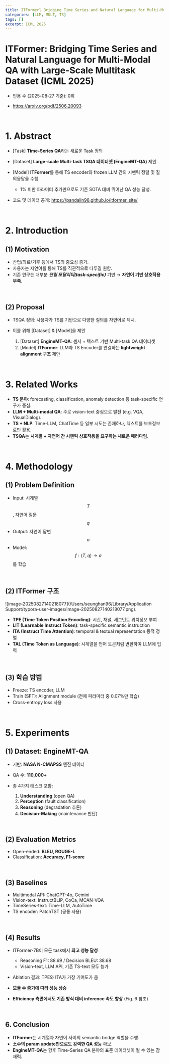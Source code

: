```yaml
---
title: ITFormerl Bridging Time Series and Natural Language for Multi-Modal QA with Large-Scale Multitask Dataset
categories: [LLM, MULT, TS]
tags: []
excerpt: ICML 2025
---
```


<script src="https://cdn.mathjax.org/mathjax/latest/MathJax.js?config=TeX-AMS-MML_HTMLorMML" type="text/javascript"></script>

# ITFormer: Bridging Time Series and Natural Language for Multi-Modal QA with Large-Scale Multitask Dataset (ICML 2025)

- 인용 수 (2025-08-27 기준): 0회

- https://arxiv.org/pdf/2506.20093

<br>

# **1. Abstract**

- [Task] **Time-Series QA**라는 새로운 Task 정의
- [Dataset] **Large-scale Multi-task TSQA 데이터셋 (EngineMT-QA)** 제안.
- [Model] **ITFormer**를 통해 TS encoder와 frozen LLM 간의 시맨틱 정렬 및 질의응답을 수행
  - 1% 미만 파라미터 추가만으로도 기존 SOTA 대비 뛰어난 QA 성능 달성.

- 코드 및 데이터 공개: https://pandalin98.github.io/itformer_site/ 

<br>

# **2. Introduction**

## (1) **Motivation**

- 산업/의료/기후 등에서 TS의 중요성 증가.
- 사용자는 자연어를 통해 TS를 직관적으로 다루길 원함.
- 기존 연구는 대부분 ***단일 모달리티(task-specific)*** 기반 → **자연어 기반 상호작용 부족**.

<br>

## (2) **Proposal**

- TSQA 정의: 사용자가 TS를 기반으로 다양한 질의를 자연어로 제시.

- 이를 위해 [Dataset] & [Model]을 제안

  1. [Dataset] **EngineMT-QA**: 센서 + 텍스트 기반 Multi-task QA 데이터셋
  2. [Model] **ITFormer**: LLM과 TS Encoder를 연결하는 **lightweight alignment 구조** 제안 
  

<br>

# **3. Related Works**

- **TS 분야**: forecasting, classification, anomaly detection 등 task-specific 연구가 중심.
- **LLM + Multi-modal QA**: 주로 vision-text 중심으로 발전 (e.g. VQA, VisualDialog).
- **TS + NLP**: Time-LLM, ChatTime 등 일부 시도는 존재하나, 텍스트를 보조정보로만 활용.
- **TSQA**는 **시계열 + 자연어 간 시맨틱 상호작용을 요구하는 새로운 패러다임**.

<br>

# **4. Methodology**

## **(1) Problem Definition**

- Input: 시계열 $$T$$, 자연어 질문 $$q$$
- Output: 자연어 답변 $$a$$
- Model: $$f : (T, q) → a$$ 를 학습

<br>

## **(2) ITFormer 구조**

![image-20250827140218077](/Users/seunghan96/Library/Application Support/typora-user-images/image-20250827140218077.png).

- **TPE (Time Token Position Encoding)**: 시간, 채널, 세그먼트 위치정보 부여
- **LIT (Learnable Instruct Token)**: task-specific semantic instruction
- **ITA (Instruct Time Attention)**: temporal & textual representation 동적 정렬
- **TAL (Time Token as Language)**: 시계열을 언어 토큰처럼 변환하여 LLM에 입력

<br>

## **(3) 학습 방법**

- Freeze: TS encoder, LLM
- Train (SFT): Alignment module (전체 파라미터 중 0.07%만 학습)
- Cross-entropy loss 사용 

<br>

# **5. Experiments**

## **(1) Dataset: EngineMT-QA**

- 기반: **NASA N-CMAPSS** 엔진 데이터

- QA 수: **110,000+**

- 총 4가지 태스크 포함:

  1. **Understanding** (open QA)
  2. **Perception** (fault classification)
  3. **Reasoning** (degradation 추론)
  4. **Decision-Making** (maintenance 판단)
  

<br>

## (2) **Evaluation Metrics**

- Open-ended: **BLEU, ROUGE-L**
- Classification: **Accuracy, F1-score**

<br>

## (3) **Baselines**

- Multimodal API: ChatGPT-4o, Gemini
- Vision-text: InstructBLIP, CoCa, MCAN-VQA
- TimeSeries-text: Time-LLM, AutoTime
- TS encoder: PatchTST (공통 사용)

<br>

## (4) **Results**

- ITFormer-7B이 모든 task에서 **최고 성능 달성**

  - Reasoning F1: 88.69 / Decision BLEU: 38.68
  - Vision-text, LLM API, 기존 TS-text 모두 능가
  
- Ablation 결과: TPE와 ITA가 가장 기여도가 큼

- **모듈 수 증가에 따라 성능 상승**

- **Efficiency 측면에서도 기존 방식 대비 inference 속도 향상** (Fig. 6 참조) 

<br>

## **6. Conclusion**

- **ITFormer**는 시계열과 자연어 사이의 semantic bridge 역할을 수행.
- **소수의 param update만으로도 강력한 QA 성능** 확보.
- **EngineMT-QA**는 향후 Time-Series QA 분야의 표준 데이터셋이 될 수 있는 잠재력.

